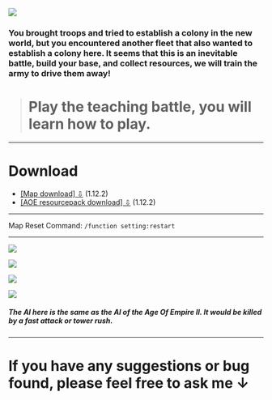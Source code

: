 ![](https://github.com/wuilliam104286/image_saves/blob/master/img/aop2/0.png)
### You brought troops and tried to establish a colony in the new world, but you encountered another fleet that also wanted to establish a colony here. It seems that this is an inevitable battle, build your base, and collect resources, we will train the army to drive them away!


> # Play the teaching battle, you will learn how to play.


------------

# Download
- [[Map download] ⇩](https://github.com/micr0dust/Age-Of-Plunder-II-English/archive/v2.5c.zip "[Map download] ⇩") (1.12.2)
- [[AOE resourcepack download] ⇩](https://www.mediafire.com/file/nvngrl2adzzu2jf/aop_resources.zip/file "[AOE resourcepack download] ⇩") (1.12.2)

------------


Map Reset Command: `/function setting:restart`

------------

![](https://truth.bahamut.com.tw/s01/202001/deb3e7c66fc51636db7e36f52bd3813b.JPG?w=1000)

![](https://static.planetminecraft.com/files/resource_media/screenshot/1936/image-1567848347.png)

![](https://static.planetminecraft.com/files/resource_media/screenshot/12864410.png)

![](https://static.planetminecraft.com/files/resource_media/screenshot/13778536.png)

##### The AI here is the same as the AI of the Age Of Empire II. It would be killed by a fast attack or tower rush.

------------

# If you have any suggestions or bug found, please feel free to ask me ↓
